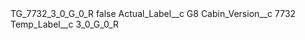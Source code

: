 <?xml version="1.0" encoding="UTF-8"?>
<CustomMetadata xmlns="http://soap.sforce.com/2006/04/metadata" xmlns:xsi="http://www.w3.org/2001/XMLSchema-instance" xmlns:xsd="http://www.w3.org/2001/XMLSchema">
    <label>TG_7732_3_0_G_0_R</label>
    <protected>false</protected>
    <values>
        <field>Actual_Label__c</field>
        <value xsi:type="xsd:string">G8</value>
    </values>
    <values>
        <field>Cabin_Version__c</field>
        <value xsi:type="xsd:string">7732</value>
    </values>
    <values>
        <field>Temp_Label__c</field>
        <value xsi:type="xsd:string">3_0_G_0_R</value>
    </values>
</CustomMetadata>
